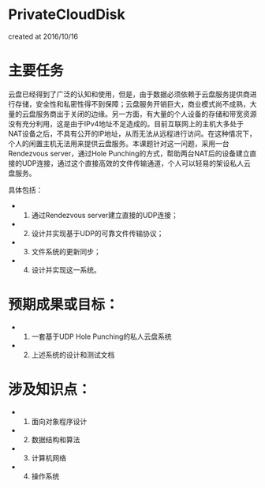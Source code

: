 # PrivateCloudDisk

created at 2016/10/16

# 主要任务

云盘已经得到了广泛的认知和使用，但是，由于数据必须依赖于云盘服务提供商进行存储，安全性和私密性得不到保障；云盘服务开销巨大，商业模式尚不成熟，大量的云盘服务商出于关闭的边缘。另一方面，有大量的个人设备的存储和带宽资源没有充分利用，这是由于IPv4地址不足造成的。目前互联网上的主机大多处于NAT设备之后，不具有公开的IP地址，从而无法从远程进行访问。在这种情况下，个人的闲置主机无法用来提供云盘服务。本课题针对这一问题，采用一台Rendezvous server，通过Hole Punching的方式，帮助两台NAT后的设备建立直接的UDP连接，通过这个直接高效的文件传输通道，个人可以轻易的架设私人云盘服务。

具体包括：

- 1.	通过Rendezvous server建立直接的UDP连接；
- 2.	设计并实现基于UDP的可靠文件传输协议；
- 3.	文件系统的更新同步；
- 4.	设计并实现这一系统。

# 预期成果或目标：

- 1.	一套基于UDP Hole Punching的私人云盘系统
- 2.	上述系统的设计和测试文档

# 涉及知识点：
- 1.	面向对象程序设计
- 2.	数据结构和算法
- 3.	计算机网络
- 4.	操作系统

